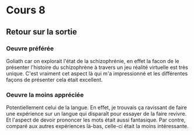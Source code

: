 # Cours 8
## Retour sur la sortie

### Oeuvre préférée
Goliath car on explorait l'état de la schizophrénie, en effet la facon de le présenter l'histoire du schizophrène à travers un jeu réalité virtuelle est très unique. C'est vraiment cet aspect là qui m'a impressionné et les différentes façons de présenter cela était excellent.


### Oeuvre la moins appréciée
Potentiellement celui de la langue. En effet, je trouvais ça ravissant de faire une expérience sur un langue qui disparaît pour essayer de la faire revivre. Et l'aspect de devoir prononcer les mots était aussi fantasique. Par contre, comparé aux autres expériences là-bas, celle-ci était la moins intéressante.

